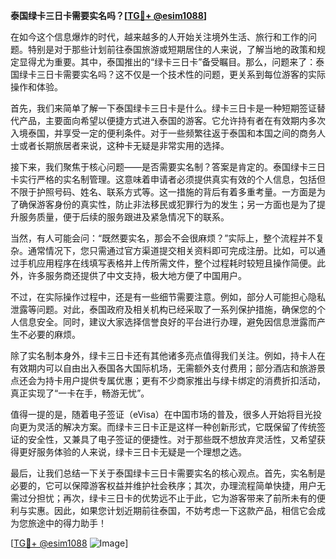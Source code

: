 **泰国绿卡三日卡需要实名吗？[[TG💪+ @esim1088](https://t.me/s/esim1088)]**

在如今这个信息爆炸的时代，越来越多的人开始关注境外生活、旅行和工作的问题。特别是对于那些计划前往泰国旅游或短期居住的人来说，了解当地的政策和规定显得尤为重要。其中，泰国推出的“绿卡三日卡”备受瞩目。那么，问题来了：泰国绿卡三日卡需要实名吗？这不仅是一个技术性的问题，更关系到每位游客的实际操作和体验。

首先，我们来简单了解一下泰国绿卡三日卡是什么。绿卡三日卡是一种短期签证替代产品，主要面向希望以便捷方式进入泰国的游客。它允许持有者在有效期内多次入境泰国，并享受一定的便利条件。对于一些频繁往返于泰国和本国之间的商务人士或者长期旅居者来说，这种卡无疑是非常实用的选择。

接下来，我们聚焦于核心问题——是否需要实名制？答案是肯定的。泰国绿卡三日卡实行严格的实名制管理。这意味着申请者必须提供真实有效的个人信息，包括但不限于护照号码、姓名、联系方式等。这一措施的背后有着多重考量。一方面是为了确保游客身份的真实性，防止非法移民或犯罪行为的发生；另一方面也是为了提升服务质量，便于后续的服务跟进及紧急情况下的联系。

当然，有人可能会问：“既然要实名，那会不会很麻烦？”实际上，整个流程并不复杂。通常情况下，您只需通过官方渠道提交相关资料即可完成注册。比如，可以通过手机应用程序在线填写表格并上传所需文件，整个过程耗时较短且操作简便。此外，许多服务商还提供了中文支持，极大地方便了中国用户。

不过，在实际操作过程中，还是有一些细节需要注意。例如，部分人可能担心隐私泄露等问题。对此，泰国政府及相关机构已经采取了一系列保护措施，确保您的个人信息安全。同时，建议大家选择信誉良好的平台进行办理，避免因信息泄露而产生不必要的麻烦。

除了实名制本身外，绿卡三日卡还有其他诸多亮点值得我们关注。例如，持卡人在有效期内可以自由出入泰国各大国际机场，无需额外支付费用；部分酒店和旅游景点还会为持卡用户提供专属优惠；更有不少商家推出与绿卡绑定的消费折扣活动，真正实现了“一卡在手，畅游无忧”。

值得一提的是，随着电子签证（eVisa）在中国市场的普及，很多人开始将目光投向更为灵活的解决方案。而绿卡三日卡正是这样一种创新形式，它既保留了传统签证的安全性，又兼具了电子签证的便捷性。对于那些既不想放弃灵活性，又希望获得更好服务体验的人来说，绿卡三日卡无疑是一个理想之选。

最后，让我们总结一下关于泰国绿卡三日卡需要实名的核心观点。首先，实名制是必要的，它可以保障游客权益并维护社会秩序；其次，办理流程简单快捷，用户无需过分担忧；再次，绿卡三日卡的优势远不止于此，它为游客带来了前所未有的便利与实惠。因此，如果您计划近期前往泰国，不妨考虑一下这款产品，相信它会成为您旅途中的得力助手！

[[TG💪+ @esim1088](https://t.me/s/esim1088) ![Image](https://i.postimg.cc/4NQfJmqS/Snipaste-2025-05-13-00-14-12.png)]